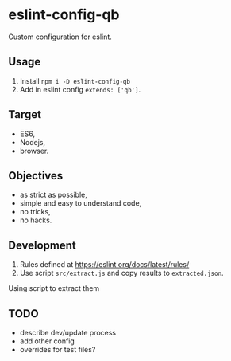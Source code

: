 # eslint-config-qb

Custom configuration for eslint.

## Usage
1. Install `npm i -D eslint-config-qb`
2. Add in eslint config `extends: ['qb']`.

## Target
- ES6,
- Nodejs,
- browser.

## Objectives
- as strict as possible,
- simple and easy to understand code,
- no tricks,
- no hacks.

## Development
1. Rules defined at https://eslint.org/docs/latest/rules/
2. Use script `src/extract.js` and copy results to `extracted.json`.

Using script to extract them

## TODO
- describe dev/update process
- add other config
- overrides for test files?

